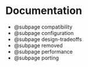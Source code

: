 # Documentation
- @subpage compatibility
- @subpage configuration
- @subpage design-tradeoffs
- @subpage removed
- @subpage performance
- @subpage porting
